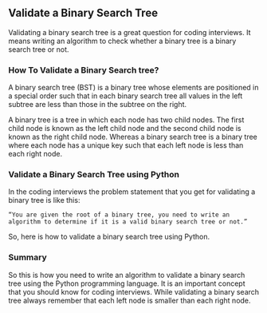 ## Validate a Binary Search Tree

Validating a binary search tree is a great question for coding interviews. It means writing an algorithm to check whether a binary tree is a binary search tree or not.

### How To Validate a Binary Search tree?

A binary search tree (BST) is a binary tree whose elements are positioned in a special order such that in each binary search tree all values in the left subtree are less than those in the subtree on the right.

A binary tree is a tree in which each node has two child nodes. The first child node is known as the left child node and the second child node is known as the right child node. Whereas a binary search tree is a binary tree where each node has a unique key such that each left node is less than each right node.

### Validate a Binary Search Tree using Python

In the coding interviews the problem statement that you get for validating a binary tree is like this:
 ```
 “You are given the root of a binary tree, you need to write an algorithm to determine if it is a valid binary search tree or not.”
 ```

So, here is how to validate a binary search tree using Python.

### Summary

So this is how you need to write an algorithm to validate a binary search tree using the Python programming language. It is an important concept that you should know for coding interviews. While validating a binary search tree always remember that each left node is smaller than each right node.